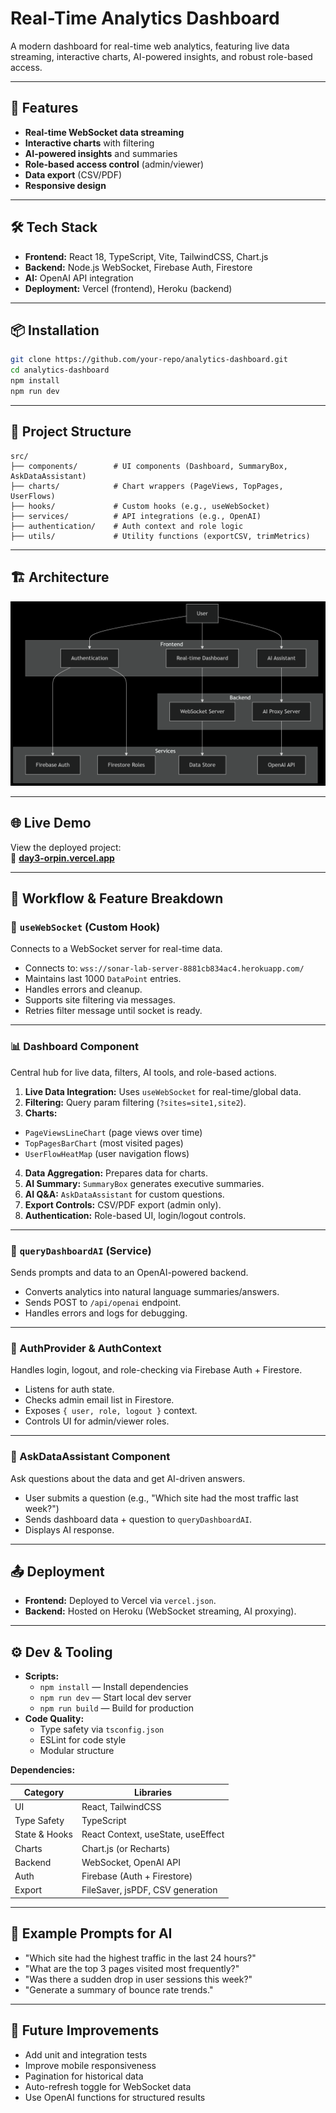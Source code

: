 # Real-Time Analytics Dashboard

A modern dashboard for real-time web analytics, featuring live data streaming, interactive charts, AI-powered insights, and robust role-based access.

---

## 🚀 Features

- **Real-time WebSocket data streaming**
- **Interactive charts** with filtering
- **AI-powered insights** and summaries
- **Role-based access control** (admin/viewer)
- **Data export** (CSV/PDF)
- **Responsive design**

---

## 🛠️ Tech Stack

- **Frontend:** React 18, TypeScript, Vite, TailwindCSS, Chart.js  
- **Backend:** Node.js WebSocket, Firebase Auth, Firestore  
- **AI:** OpenAI API integration  
- **Deployment:** Vercel (frontend), Heroku (backend)

---

## 📦 Installation

```bash
git clone https://github.com/your-repo/analytics-dashboard.git
cd analytics-dashboard
npm install
npm run dev
```

---

## 📁 Project Structure

```
src/
├── components/        # UI components (Dashboard, SummaryBox, AskDataAssistant)
├── charts/            # Chart wrappers (PageViews, TopPages, UserFlows)
├── hooks/             # Custom hooks (e.g., useWebSocket)
├── services/          # API integrations (e.g., OpenAI)
├── authentication/    # Auth context and role logic
├── utils/             # Utility functions (exportCSV, trimMetrics)
```

---

## 🏗️ Architecture

![Architecture Preview](./src/assets/architecture%20(2).png)

---

## 🌐 Live Demo

View the deployed project:  
🔗 **[day3-orpin.vercel.app](https://day3-orpin.vercel.app)**

---

## 🧠 Workflow & Feature Breakdown

### 🔌 `useWebSocket` (Custom Hook)

Connects to a WebSocket server for real-time data.

- Connects to: `wss://sonar-lab-server-8881cb834ac4.herokuapp.com/`
- Maintains last 1000 `DataPoint` entries.
- Handles errors and cleanup.
- Supports site filtering via messages.
- Retries filter message until socket is ready.

---

### 📊 Dashboard Component

Central hub for live data, filters, AI tools, and role-based actions.

1. **Live Data Integration:** Uses `useWebSocket` for real-time/global data.
2. **Filtering:** Query param filtering (`?sites=site1,site2`).
3. **Charts:**  
  - `PageViewsLineChart` (page views over time)  
  - `TopPagesBarChart` (most visited pages)  
  - `UserFlowHeatMap` (user navigation flows)
4. **Data Aggregation:** Prepares data for charts.
5. **AI Summary:** `SummaryBox` generates executive summaries.
6. **AI Q&A:** `AskDataAssistant` for custom questions.
7. **Export Controls:** CSV/PDF export (admin only).
8. **Authentication:** Role-based UI, login/logout controls.

---

### 🤖 `queryDashboardAI` (Service)

Sends prompts and data to an OpenAI-powered backend.

- Converts analytics into natural language summaries/answers.
- Sends POST to `/api/openai` endpoint.
- Handles errors and logs for debugging.

---

### 🔐 AuthProvider & AuthContext

Handles login, logout, and role-checking via Firebase Auth + Firestore.

- Listens for auth state.
- Checks admin email list in Firestore.
- Exposes `{ user, role, logout }` context.
- Controls UI for admin/viewer roles.

---

### 💬 AskDataAssistant Component

Ask questions about the data and get AI-driven answers.

- User submits a question (e.g., "Which site had the most traffic last week?")
- Sends dashboard data + question to `queryDashboardAI`.
- Displays AI response.

---

## 📤 Deployment

- **Frontend:** Deployed to Vercel via `vercel.json`.
- **Backend:** Hosted on Heroku (WebSocket streaming, AI proxying).

---

## ⚙️ Dev & Tooling

- **Scripts:**
  - `npm install` — Install dependencies
  - `npm run dev` — Start local dev server
  - `npm run build` — Build for production
- **Code Quality:**
  - Type safety via `tsconfig.json`
  - ESLint for code style
  - Modular structure

**Dependencies:**

| Category      | Libraries                        |
| ------------- | -------------------------------- |
| UI            | React, TailwindCSS               |
| Type Safety   | TypeScript                       |
| State & Hooks | React Context, useState, useEffect|
| Charts        | Chart.js (or Recharts)           |
| Backend       | WebSocket, OpenAI API            |
| Auth          | Firebase (Auth + Firestore)      |
| Export        | FileSaver, jsPDF, CSV generation |

---

## 🧪 Example Prompts for AI

- "Which site had the highest traffic in the last 24 hours?"
- "What are the top 3 pages visited most frequently?"
- "Was there a sudden drop in user sessions this week?"
- "Generate a summary of bounce rate trends."

---

## 🏁 Future Improvements

- Add unit and integration tests
- Improve mobile responsiveness
- Pagination for historical data
- Auto-refresh toggle for WebSocket data
- Use OpenAI functions for structured results

